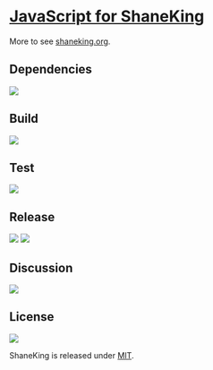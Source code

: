 # [JavaScript for ShaneKing][]
More to see [shaneking.org][].

## Dependencies
[![][versioneye img]][versioneye]

## Build
[![][travis img]][travis]

## Test
[![][coverage img]][coverage]

## Release
[![][bowerbadge img]][bowerbadge]
[![][npmbadge img]][npmbadge]

## Discussion
[![][gitter img]][gitter]

## License
[![][license img]][license]

ShaneKing is released under [MIT][].


[JavaScript for ShaneKing]: http://shaneking.org/c/sk
[shaneking.org]: http://shaneking.org/


[versioneye]:https://www.versioneye.com/user/projects/56f7b5c935630e0029db0995
[versioneye img]:https://www.versioneye.com/user/projects/56f7b5c935630e0029db0995/badge.svg


[travis]:https://travis-ci.org/ShaneKing/sk
[travis img]:https://travis-ci.org/ShaneKing/sk.png


[coverage]:https://codecov.io/github/ShaneKing/sk?branch=mirror
[coverage img]:https://codecov.io/github/ShaneKing/sk/coverage.svg?branch=mirror
[saucelabs]:https://saucelabs.com/u/ShaneKing
[saucelabs img]:https://saucelabs.com/browser-matrix/ShaneKing.svg


[bowerbadge]:http://bower.io/search/?q=sk
[bowerbadge img]:https://img.shields.io/bower/v/sk.svg
[npmbadge]:https://www.npmjs.com/package/sk
[npmbadge img]:https://img.shields.io/npm/v/sk.svg


[gitter]:https://gitter.im/ShaneKing/jquery-validation-sk?utm_source=badge&utm_medium=badge&utm_campaign=pr-badge
[gitter img]:https://badges.gitter.im/Join%20Chat.svg


[MIT]: https://opensource.org/licenses/MIT
[license]:LICENSE
[license img]:https://img.shields.io/badge/License-MIT-blue.svg
